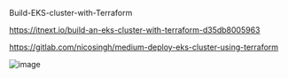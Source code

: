 Build-EKS-cluster-with-Terraform



https://itnext.io/build-an-eks-cluster-with-terraform-d35db8005963

https://gitlab.com/nicosingh/medium-deploy-eks-cluster-using-terraform

![image](https://user-images.githubusercontent.com/59709429/118576602-76005f00-b74e-11eb-8f3e-da7c5b870064.png)
